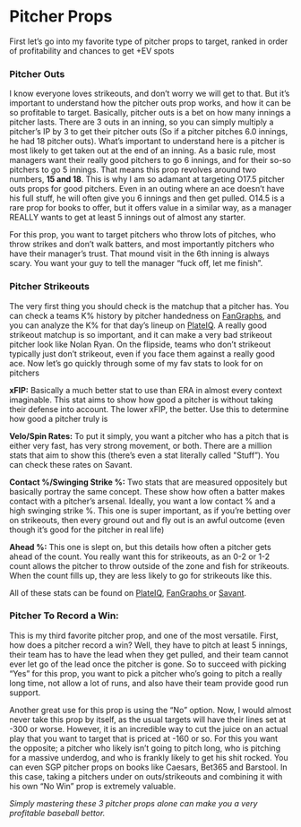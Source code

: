# Pitcher Props

First let’s go into my favorite type of pitcher props to target, ranked in order of profitability and chances to get +EV spots

### **Pitcher Outs**

I know everyone loves strikeouts, and don’t worry we will get to that. But it’s important to understand how the pitcher outs prop works, and how it can be so profitable to target. Basically, pitcher outs is a bet on how many innings a pitcher lasts. There are 3 outs in an inning, so you can simply multiply a pitcher’s IP by 3 to get their pitcher outs (So if a pitcher pitches 6.0 innings, he had 18 pitcher outs). What’s important to understand here is a pitcher is most likely to get taken out at the end of an inning. As a basic rule, most managers want their really good pitchers to go 6 innings, and for their so-so pitchers to go 5 innings. That means this prop revolves around two numbers, **15 and 18**. This is why I am so adamant at targeting O17.5 pitcher outs props for good pitchers. Even in an outing where an ace doesn’t have his full stuff, he will often give you 6 innings and then get pulled. O14.5 is a rare prop for books to offer, but it offers value in a similar way, as a manager REALLY wants to get at least 5 innings out of almost any starter.

For this prop, you want to target pitchers who throw lots of pitches, who throw strikes and don’t walk batters, and most importantly pitchers who have their manager’s trust. That mound visit in the 6th inning is always scary. You want your guy to tell the manager “fuck off, let me finish”.

### **Pitcher Strikeouts**

The very first thing you should check is the matchup that a pitcher has. You can check a teams K% history by pitcher handedness on [FanGraphs](https://www.fangraphs.com/leaders/splits-leaderboards?splitArr=\&splitArrPitch=\&position=B\&autoPt=false\&splitTeams=false\&statType=team\&statgroup=2\&startDate=2023-03-01\&endDate=2023-11-01\&players=\&filter=\&groupBy=season\&wxTemperature=\&wxPressure=\&wxAirDensity=\&wxElevation=\&wxWindSpeed=\&sort=4,1), and you can analyze the K% for that day’s lineup on [PlateIQ](https://rotogrinders.com/plateiq?sport=mlb). A really good strikeout matchup is so important, and it can make a very bad strikeout pitcher look like Nolan Ryan. On the flipside, teams who don’t strikeout typically just don’t strikeout, even if you face them against a really good ace. Now let’s go quickly through some of my fav stats to look for on pitchers

**xFIP:** Basically a much better stat to use than ERA in almost every context imaginable. This stat aims to show how good a pitcher is without taking their defense into account. The lower xFIP, the better. Use this to determine how good a pitcher truly is

**Velo/Spin Rates:** To put it simply, you want a pitcher who has a pitch that is either very fast, has very strong movement, or both. There are a million stats that aim to show this (there’s even a stat literally called "Stuff”). You can check these rates on Savant.

**Contact %/Swinging Strike %:** Two stats that are measured oppositely but basically portray the same concept. These show how often a batter makes contact with a pitcher’s arsenal. Ideally, you want a low contact % and a high swinging strike %. This one is super important, as if you’re betting over on strikeouts, then every ground out and fly out is an awful outcome (even though it’s good for the pitcher in real life)

**Ahead %:** This one is slept on, but this details how often a pitcher gets ahead of the count. You really want this for strikeouts, as an 0-2 or 1-2 count allows the pitcher to throw outside of the zone and fish for strikeouts. When the count fills up, they are less likely to go for strikeouts like this.

All of these stats can be found on [PlateIQ](https://rotogrinders.com/plateiq?sport=mlb), [FanGraphs ](https://www.fangraphs.com/leaders/splits-leaderboards?splitArr=\&splitArrPitch=\&position=B\&autoPt=false\&splitTeams=false\&statType=team\&statgroup=2\&startDate=2023-03-01\&endDate=2023-11-01\&players=\&filter=\&groupBy=season\&wxTemperature=\&wxPressure=\&wxAirDensity=\&wxElevation=\&wxWindSpeed=\&sort=4,1)or [Savant](https://baseballsavant.mlb.com/leaderboard/custom?year=2023\&type=pitcher\&filter=\&sort=4\&sortDir=asc\&min=q\&selections=xba,xslg,xwoba,xobp,xiso,exit\_velocity\_avg,launch\_angle\_avg,barrel\_batted\_rate,\&chart=false\&x=xba\&y=xba\&r=no\&chartType=beeswarm).

### **Pitcher To Record a Win:**

This is my third favorite pitcher prop, and one of the most versatile. First, how does a pitcher record a win? Well, they have to pitch at least 5 innings, their team has to have the lead when they get pulled, and their team cannot ever let go of the lead once the pitcher is gone. So to succeed with picking “Yes” for this prop, you want to pick a pitcher who’s going to pitch a really long time, not allow a lot of runs, and also have their team provide good run support.

Another great use for this prop is using the “No” option. Now, I would almost never take this prop by itself, as the usual targets will have their lines set at -300 or worse. However, it is an incredible way to cut the juice on an actual play that you want to target that is priced at -160 or so. For this you want the opposite; a pitcher who likely isn’t going to pitch long, who is pitching for a massive underdog, and who is frankly likely to get his shit rocked. You can even SGP pitcher props on books like Caesars, Bet365 and Barstool. In this case, taking a pitchers under on outs/strikeouts and combining it with his own “No Win” prop is extremely valuable.



_Simply mastering these 3 pitcher props alone can make you a very profitable baseball bettor._&#x20;
